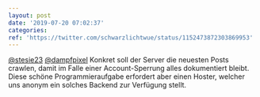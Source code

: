 ```yaml
---
layout: post
date: '2019-07-20 07:02:37'
categories: 
ref: 'https://twitter.com/schwarzlichtwue/status/1152473872303869953'
---
```

[@stesie23](https://twitter.com/stesie23) [@dampfpixel](https://twitter.com/dampfpixel) Konkret soll der Server die neuesten Posts crawlen, damit im Falle einer Account-Sperrung alles dokumentiert bleibt. Diese schöne Programmieraufgabe erfordert aber einen Hoster, welcher uns anonym ein solches Backend zur Verfügung stellt.